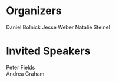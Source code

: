 # Organizers

Daniel Bolnick
Jesse Weber
Natalie Steinel


# Invited Speakers

Peter Fields  
Andrea Graham
